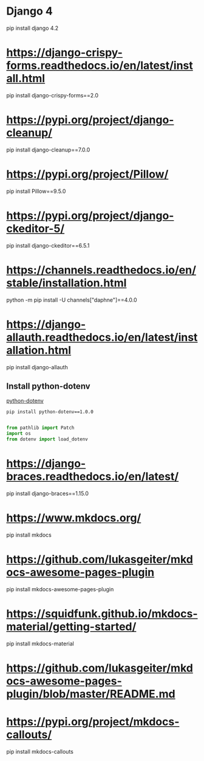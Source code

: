 # Django 4
pip install django 4.2

# https://django-crispy-forms.readthedocs.io/en/latest/install.html
pip install django-crispy-forms==2.0

# https://pypi.org/project/django-cleanup/
pip install django-cleanup==7.0.0

# https://pypi.org/project/Pillow/
pip install Pillow==9.5.0

# https://pypi.org/project/django-ckeditor-5/
pip install django-ckeditor==6.5.1

# https://channels.readthedocs.io/en/stable/installation.html
python -m pip install -U channels["daphne"]==4.0.0

# https://django-allauth.readthedocs.io/en/latest/installation.html
pip install django-allauth

<!-- ------------------------------------------------------------- -->
## Install python-dotenv

[python-dotenv](https://pypi.org/project/python-dotenv/)

`pip install python-dotenv==1.0.0`

```python

from pathlib import Patch
import os
from dotenv import load_dotenv
```
<!-- -------------------------------------------------------------- -->
# https://django-braces.readthedocs.io/en/latest/
pip install django-braces==1.15.0

# https://www.mkdocs.org/
pip install mkdocs

# https://github.com/lukasgeiter/mkdocs-awesome-pages-plugin
pip install mkdocs-awesome-pages-plugin

# https://squidfunk.github.io/mkdocs-material/getting-started/
pip install mkdocs-material

# https://github.com/lukasgeiter/mkdocs-awesome-pages-plugin/blob/master/README.md

# https://pypi.org/project/mkdocs-callouts/
pip install mkdocs-callouts

